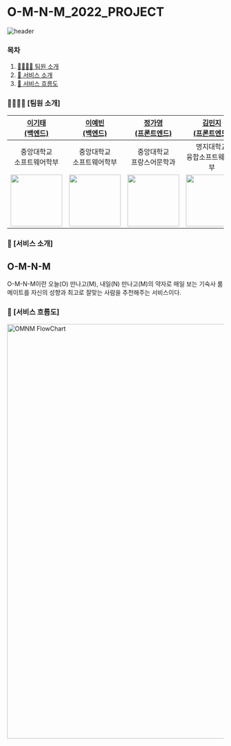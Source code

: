 # O-M-N-M_2022_PROJECT
![header](https://capsule-render.vercel.app/api?type=waving&color=1CDDAD&height=300&section=header&text=O-M-N-M&fontSize=90)

### 목차

1. [👨‍👨‍👧‍👦 팀원 소개](#-팀원-소개)
2. [🏫 서비스 소개](#-서비스-소개)
3. [📑 서비스 흐름도](#-서비스-흐름도)




### 👨‍👩‍👦‍👦 [팀원 소개]

|[이기태<br>(백엔드)](https://github.com/kitaee)|[이예빈<br>(백엔드)](https://github.com/SL313)|[정가영<br>(프론트엔드)](https://github.com/wjdrkdud5)|[김민지<br>(프론트엔드)](https://github.com/wisdomin121)|[이효인<br>(디자이너)](https://github.com/lovv3517)|[박소현<br>(디자이너)](https://github.com/lavneder)|
|:---:|:---:|:---:|:---:|:---:|:---:|
|중앙대학교<br>소프트웨어학부|중앙대학교<br>소프트웨어학부|중앙대학교<br>프랑스어문학과|명지대학교<br>융합소프트웨어학부|중앙대학교<br>산업디자인전공|중앙대학교<br>국제물류학과|
|<img src="https://user-images.githubusercontent.com/50792985/178983085-f2699600-fd01-4806-9104-0993bc5182db.png" width = "120" height = "120">|<img src = "https://user-images.githubusercontent.com/50792985/178982430-e08ed4fd-53fa-4521-9b67-2dc5fa32bf1e.png" width = "120" height = "120">|<img src="https://user-images.githubusercontent.com/68368617/183899053-515b83c2-867e-4e1a-8e11-36502ba08c5b.png" width = "120" height = "120">|<img src = "https://user-images.githubusercontent.com/50792985/187573925-abfd84f4-de58-4020-9441-b7bb212b1674.png" width = "120" height = "120">|<img src="https://user-images.githubusercontent.com/50792985/179223440-d082137f-bccc-4d2c-a4b3-71ae86ddfe2e.png" width = "120" height = "120">|<img src= "https://user-images.githubusercontent.com/50792985/186901474-2debd74b-e3c5-4908-9aed-1229d4532ec5.png" width = "120" height = "120">|



### 🏫 [서비스 소개]

## O-M-N-M
O-M-N-M이란 오늘(O) 만나고(M), 내일(N) 만나고(M)의 약자로
매일 보는 기숙사 룸메이트를
자신의 성향과 최고로 잘맞는 사람을 추천해주는 서비스이다.


### 📑 [서비스 흐름도]

<img width="963" alt="OMNM FlowChart" src="https://user-images.githubusercontent.com/50792985/192088134-7bb0be3d-85e7-4369-99f9-f578153e7fe3.png">


